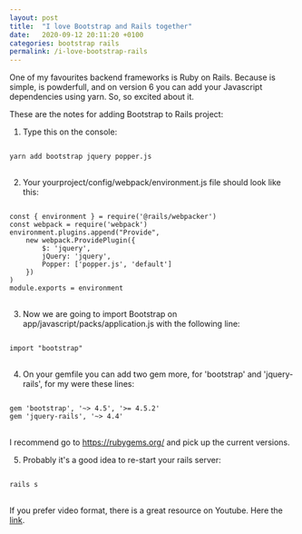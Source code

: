 ```yaml
---
layout: post
title:  "I love Bootstrap and Rails together"
date:   2020-09-12 20:11:20 +0100
categories: bootstrap rails 
permalink: /i-love-bootstrap-rails
---
```


One of my favourites backend frameworks is Ruby on Rails. Because is simple, is powderfull, and on version 6 you can add your Javascript dependencies using yarn. So, so excited about it.

These are the notes for adding Bootstrap to Rails project:

1. Type this on the console:

<pre>
<code>
yarn add bootstrap jquery popper.js
</code>
</pre>


2. Your yourproject/config/webpack/environment.js file should look like this:

<pre>
<code>
const { environment } = require('@rails/webpacker')
const webpack = require('webpack')
environment.plugins.append("Provide", 
    new webpack.ProvidePlugin({
        $: 'jquery',
        jQuery: 'jquery',
        Popper: ['popper.js', 'default']
    })
)
module.exports = environment
</code>
</pre>

3. Now we are going to import Bootstrap on app/javascript/packs/application.js with the following line:

<pre>
<code>
import "bootstrap"
</code>
</pre>


4. On your gemfile you can add two gem more, for 'bootstrap' and 'jquery-rails', for my were these lines:

<pre>
<code>
gem 'bootstrap', '~> 4.5', '>= 4.5.2'
gem 'jquery-rails', '~> 4.4'
</code>
</pre>

I recommend go to https://rubygems.org/ and pick up the current versions.

5. Probably it's a good idea to re-start your rails server:

<pre>
<code>
rails s
</code>
</pre>

If you prefer video format, there is a great resource on Youtube.
Here the <a href="https://www.youtube.com/watch?v=BIxd501hP-g&ab_channel=ChrisLam">
link</a>.
